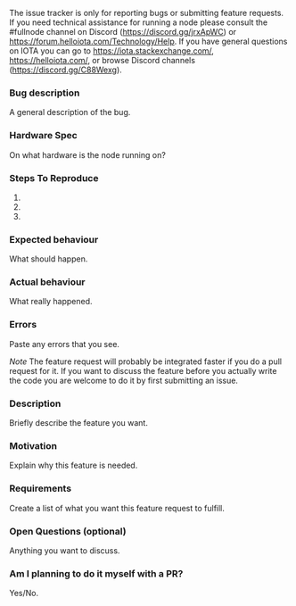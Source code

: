 <!--- Remove text and sections that do not apply -->

The issue tracker is only for reporting bugs or submitting feature requests.
If you need technical assistance for running a node please consult the #fullnode channel on Discord (https://discord.gg/jrxApWC) or https://forum.helloiota.com/Technology/Help.
If you have general questions on IOTA you can go to https://iota.stackexchange.com/, https://helloiota.com/, or browse Discord channels (https://discord.gg/C88Wexg).


<!----Format For Reporting Bugs------->
### Bug description
A general description of the bug.

### Hardware Spec
On what hardware is the node running on?

### Steps To Reproduce
1. 
2. 
3. 

### Expected behaviour
What should happen.

### Actual behaviour
What really happened.

### Errors
Paste any errors that you see.



<!----Format For Feature Requests------->
*Note*
The feature request will probably be integrated faster if you do a pull request for it.
If you want to discuss the feature before you actually write the code you are welcome to do it by first submitting an issue.

### Description
Briefly describe the feature you want.

### Motivation
Explain why this feature is needed.

### Requirements
Create a list of what you want this feature request to fulfill.

### Open Questions (optional)
Anything you want to discuss.

### Am I planning to do it myself with a PR?
Yes/No.
